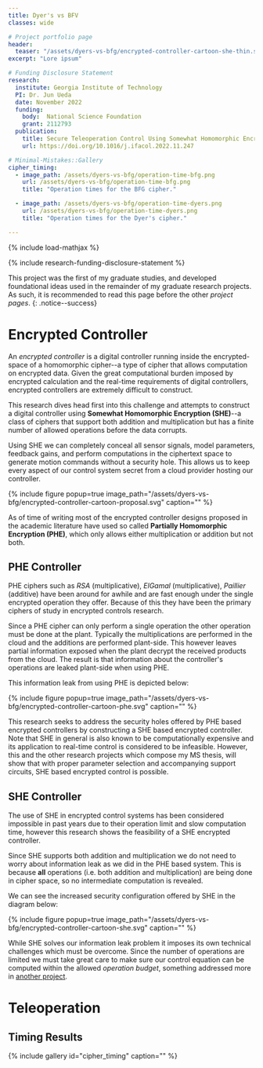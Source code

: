 ```yaml
---
title: Dyer's vs BFV
classes: wide

# Project portfolio page
header:
  teaser: "/assets/dyers-vs-bfg/encrypted-controller-cartoon-she-thin.svg"
excerpt: "Lore ipsum"

# Funding Disclosure Statement
research:
  institute: Georgia Institute of Technology
  PI: Dr. Jun Ueda
  date: November 2022
  funding:
    body:  National Science Foundation
    grant: 2112793
  publication:
    title: Secure Teleoperation Control Using Somewhat Homomorphic Encryption
    url: https://doi.org/10.1016/j.ifacol.2022.11.247

# Minimal-Mistakes::Gallery
cipher_timing:
  - image_path: /assets/dyers-vs-bfg/operation-time-bfg.png
    url: /assets/dyers-vs-bfg/operation-time-bfg.png
    title: "Operation times for the BFG cipher."

  - image_path: /assets/dyers-vs-bfg/operation-time-dyers.png
    url: /assets/dyers-vs-bfg/operation-time-dyers.png
    title: "Operation times for the Dyer's cipher."

---
```


{% include load-mathjax %}


$\newcommand{\coloneqqf}{\mathrel{\vcenter{:}}=}$

{% include research-funding-disclosure-statement %}

This project was the first of my graduate studies, and developed foundational ideas used in the remainder of my graduate research projects. As such, it is recommended to read this page before the other *project pages*. 
{: .notice--success}



<!-- \\[
    u[k] = \Phi \xi[k] + \Psi \sigma[k] \coloneqqf f^{\text{SHE}}\left( \Phi, \xi[k], \Psi, \sigma[k]  \right)
\\] -->

# Encrypted Controller
An *encrypted controller* is a digital controller running inside the encrypted-space of a homomorphic cipher--a type of cipher that allows computation on encrypted data.
Given the great computational burden imposed by encrypted calculation and the real-time requirements of digital controllers, encrypted controllers are extremely difficult to construct.

This research dives head first into this challenge and attempts to construct a digital controller using **Somewhat Homomorphic Encryption (SHE)**--a class of ciphers that support both addition and multiplication but has a finite number of allowed operations before the data corrupts.

Using SHE we can completely conceal all sensor signals, model parameters, feedback gains, and perform computations in the ciphertext space to generate motion commands without a security hole.
This allows us to keep every aspect of our control system secret from a cloud provider hosting our controller.

{% include figure 
    popup=true 
    image_path="/assets/dyers-vs-bfg/encrypted-controller-cartoon-proposal.svg"
    caption="" %}

As of time of writing most of the encrypted controller designs proposed in the academic literature have used so called **Partially Homomorphic Encryption (PHE)**, which only allows either multiplication or addition but not both.

## PHE Controller
PHE ciphers such as *RSA* (multiplicative), *ElGamal* (multiplicative), *Paillier* (additive) have been around for awhile and are fast enough under the single encrypted operation they offer.
Because of this they have been the primary ciphers of study in encrypted controls research.

Since a PHE cipher can only perform a single operation the other operation must be done at the plant.
Typically the multiplications are performed in the cloud and the additions are performed plant-side.
This however leaves partial information exposed when the plant decrypt the received products from the cloud.
The result is that information about the controller's operations are leaked plant-side when using PHE.

This information leak from using PHE is depicted below:

{% include figure 
    popup=true 
    image_path="/assets/dyers-vs-bfg/encrypted-controller-cartoon-phe.svg"
    caption="" %}

This research seeks to address the security holes offered by PHE based encrypted controllers by constructing a SHE based encrypted controller.
Note that SHE in general is also known to be computationally expensive and its application to real-time control is considered to be infeasible. 
However, this and the other research projects which compose my MS thesis, will show that with proper parameter selection and accompanying support circuits, SHE based encrypted control is possible.

## SHE Controller
The use of SHE in encrypted control systems has been considered impossible in past years due to their operation limit and slow computation time, however this research shows the feasibility of a SHE encrypted controller.

Since SHE supports both addition and multiplication we do not need to worry about information leak as we did in the PHE based system.
This is because **all** operations (i.e. both addition and multiplication) are being done in cipher space, so no intermediate computation is revealed.

We can see the increased security configuration offered by SHE in the diagram below:

{% include figure 
    popup=true 
    image_path="/assets/dyers-vs-bfg/encrypted-controller-cartoon-she.svg"
    caption="" %}

While SHE solves our information leak problem it imposes its own technical challenges which must be overcome.
Since the number of operations are limited we must take great care to make sure our control equation can be computed within the allowed *operation budget*, something addressed more in [another project](/projects/rewrite-rules.md).

# Teleoperation


## Timing Results
{% include gallery 
    id="cipher_timing"
    caption="" %}


